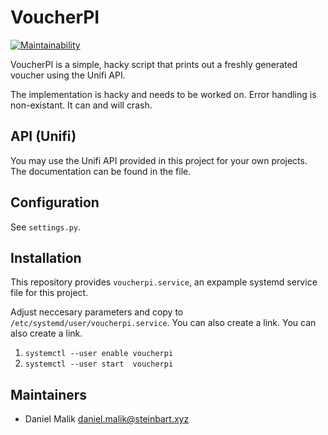 # VoucherPI

[![Maintainability](https://api.codeclimate.com/v1/badges/c86f5a901bdc349b7ab5/maintainability)](https://codeclimate.com/github/steinbart/voucherpi/maintainability)

VoucherPI is a simple, hacky script that prints out a freshly generated voucher using the Unifi API.

The implementation is hacky and needs to be worked on. Error handling is non-existant. It can and will crash.

## API (Unifi)

You may use the Unifi API provided in this project for your own projects.
The documentation can be found in the file.

## Configuration

See `settings.py`.

## Installation

This repository provides `voucherpi.service`, an expample systemd service file for this project.

Adjust neccesary parameters and copy to `/etc/systemd/user/voucherpi.service`. You can also create a link. You can also create a link.

1. `systemctl --user enable voucherpi`
2. `systemctl --user start  voucherpi`


## Maintainers

- Daniel Malik <daniel.malik@steinbart.xyz>

